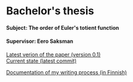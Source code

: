 # Bachelor's thesis

#### Subject: The order of Euler's totient function  
#### Supervisor: Eero Saksman

[Latest verion of the paper (version 0.1)](https://github.com/ellikiiski/Bachelors-thesis-2021-MAT/blob/master/Versiohistoria/version-0.1.pdf)  
[Current state (latest commit)](https://github.com/ellikiiski/Bachelors-thesis-2021-MAT/blob/master/Kehitys/kandi.pdf)

[Documentation of my writing process (in Finnish)](https://github.com/ellikiiski/Bachelors-thesis-2021-MAT/blob/master/Dokumentointi.md)



